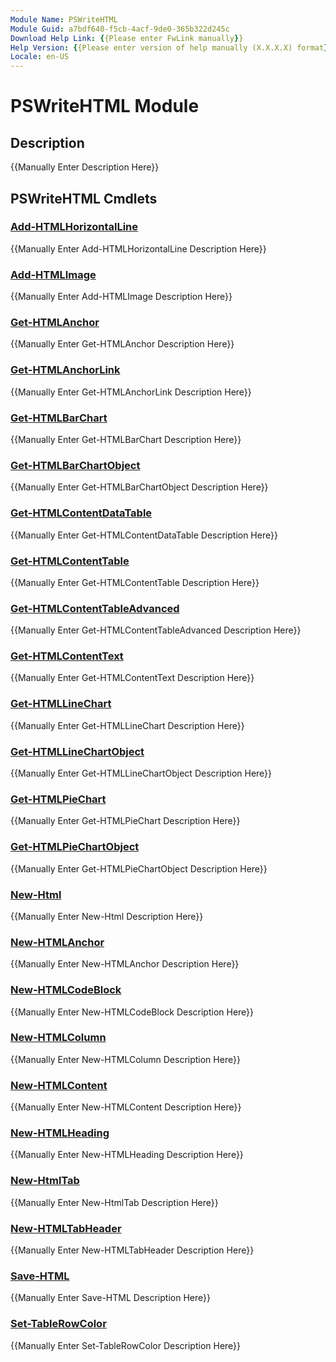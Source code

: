 ```yaml
---
Module Name: PSWriteHTML
Module Guid: a7bdf640-f5cb-4acf-9de0-365b322d245c
Download Help Link: {{Please enter FwLink manually}}
Help Version: {{Please enter version of help manually (X.X.X.X) format}}
Locale: en-US
---
```


# PSWriteHTML Module
## Description
{{Manually Enter Description Here}}

## PSWriteHTML Cmdlets
### [Add-HTMLHorizontalLine](Add-HTMLHorizontalLine.md)
{{Manually Enter Add-HTMLHorizontalLine Description Here}}

### [Add-HTMLImage](Add-HTMLImage.md)
{{Manually Enter Add-HTMLImage Description Here}}

### [Get-HTMLAnchor](Get-HTMLAnchor.md)
{{Manually Enter Get-HTMLAnchor Description Here}}

### [Get-HTMLAnchorLink](Get-HTMLAnchorLink.md)
{{Manually Enter Get-HTMLAnchorLink Description Here}}

### [Get-HTMLBarChart](Get-HTMLBarChart.md)
{{Manually Enter Get-HTMLBarChart Description Here}}

### [Get-HTMLBarChartObject](Get-HTMLBarChartObject.md)
{{Manually Enter Get-HTMLBarChartObject Description Here}}

### [Get-HTMLContentDataTable](Get-HTMLContentDataTable.md)
{{Manually Enter Get-HTMLContentDataTable Description Here}}

### [Get-HTMLContentTable](Get-HTMLContentTable.md)
{{Manually Enter Get-HTMLContentTable Description Here}}

### [Get-HTMLContentTableAdvanced](Get-HTMLContentTableAdvanced.md)
{{Manually Enter Get-HTMLContentTableAdvanced Description Here}}

### [Get-HTMLContentText](Get-HTMLContentText.md)
{{Manually Enter Get-HTMLContentText Description Here}}

### [Get-HTMLLineChart](Get-HTMLLineChart.md)
{{Manually Enter Get-HTMLLineChart Description Here}}

### [Get-HTMLLineChartObject](Get-HTMLLineChartObject.md)
{{Manually Enter Get-HTMLLineChartObject Description Here}}

### [Get-HTMLPieChart](Get-HTMLPieChart.md)
{{Manually Enter Get-HTMLPieChart Description Here}}

### [Get-HTMLPieChartObject](Get-HTMLPieChartObject.md)
{{Manually Enter Get-HTMLPieChartObject Description Here}}

### [New-Html](New-Html.md)
{{Manually Enter New-Html Description Here}}

### [New-HTMLAnchor](New-HTMLAnchor.md)
{{Manually Enter New-HTMLAnchor Description Here}}

### [New-HTMLCodeBlock](New-HTMLCodeBlock.md)
{{Manually Enter New-HTMLCodeBlock Description Here}}

### [New-HTMLColumn](New-HTMLColumn.md)
{{Manually Enter New-HTMLColumn Description Here}}

### [New-HTMLContent](New-HTMLContent.md)
{{Manually Enter New-HTMLContent Description Here}}

### [New-HTMLHeading](New-HTMLHeading.md)
{{Manually Enter New-HTMLHeading Description Here}}

### [New-HtmlTab](New-HtmlTab.md)
{{Manually Enter New-HtmlTab Description Here}}

### [New-HTMLTabHeader](New-HTMLTabHeader.md)
{{Manually Enter New-HTMLTabHeader Description Here}}

### [Save-HTML](Save-HTML.md)
{{Manually Enter Save-HTML Description Here}}

### [Set-TableRowColor](Set-TableRowColor.md)
{{Manually Enter Set-TableRowColor Description Here}}

